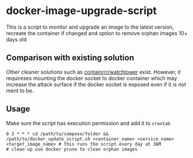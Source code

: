 # docker-image-upgrade-script
This is a script to monitor and upgrade an image to the latest version, recreate the container if changed and option to remove orphan images 10+ days old


## Comparison with existing solution
Other cleaner solutions such as [containrrr/watchtower](https://github.com/containrrr/watchtower) exist. However, it requireses mounting the docker socket to docker container which may increase the attack surface if the docker socket is exposed even if it is not ment to be.

## Usage
Make sure the script has execution permission and add it to `crontab`
```
0 3 * * * cd /path/to/compose/folder && /path/to/docker_update_script.sh <container_name> <service_name> <target_image_name> # this runs the script every day at 3AM
# clean up use docker prune to clean orphan images
```
